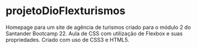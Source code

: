 # projetoDioFlexturismos
Homepage para um site de agência de turismos criado para o módulo 2 do Santander Bootcamp 22.
Aula de CSS com utilização de Flexbox e suas propriedades. Criado com uso de CSS3 e HTML5. 
